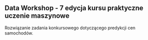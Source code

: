 ## Data Workshop - 7 edycja kursu praktyczne uczenie maszynowe
Rozwiązanie zadania konkursowego dotyczącego predykcji cen samochodów.

